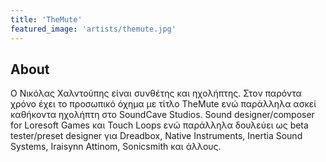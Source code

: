 ```yaml
---
title: 'TheMute'
featured_image: 'artists/themute.jpg'
---
```


## About

Ο Νικόλας Χαλντούπης είναι συνθέτης και ηχολήπτης. Στον παρόντα χρόνο έχει το προσωπικό όχημα με τίτλο TheMute ενώ παράλληλα ασκεί καθήκοντα ηχολήπτη στο SoundCave Studios.
Sound designer/composer for Loresoft Games και Touch Loops ενώ παράλληλα δουλεύει ως beta tester/preset designer για Dreadbox, Native Instruments, Inertia Sound Systems, Iraisynn Attinom, Sonicsmith και άλλους.

